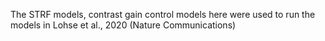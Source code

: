 The STRF models, contrast gain control models here were used to run the models in Lohse et al., 2020 (Nature Communications)
